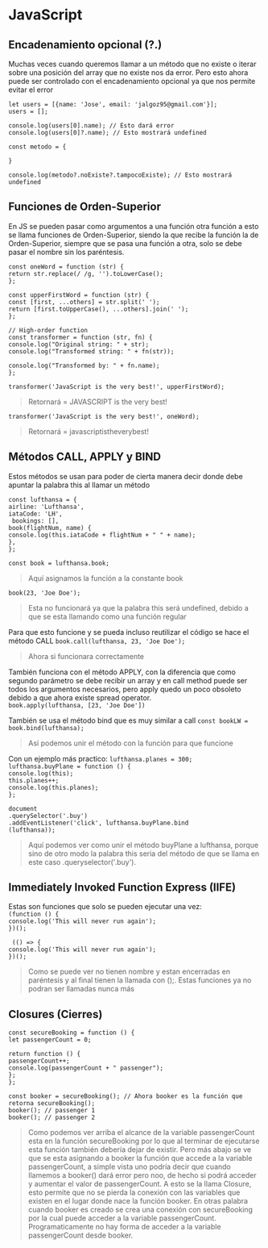 # JavaScript
## Encadenamiento opcional (?.)
Muchas veces cuando queremos llamar a un método que no existe o iterar sobre una posición del array que no existe nos da error. Pero esto ahora puede ser controlado con el encadenamiento opcional ya que nos permite evitar el error
```
let users = [{name: 'Jose', email: 'jalgoz95@gmail.com'}];
users = [];

console.log(users[0].name); // Esto dará error
console.log(users[0]?.name); // Esto mostrará undefined

const metodo = {

}

console.log(metodo?.noExiste?.tampocoExiste); // Esto mostrará undefined
```

## Funciones de Orden-Superior
En JS se pueden pasar como argumentos a una función otra función a esto se llama funciones de Orden-Superior, siendo la que recibe la función la de Orden-Superior, siempre que se pasa una función a otra, solo se debe pasar el nombre sin los paréntesis.

`const oneWord = function (str) {`    
  `return str.replace(/ /g, '').toLowerCase();`  
`};`  

`const upperFirstWord = function (str) {`   
  `const [first, ...others] = str.split(' ');`   
  `return [first.toUpperCase(), ...others].join(' ');`   
`};`  

`// High-order function`   
`const transformer = function (str, fn) {`   
  `console.log("Original string: " + str);`  
  `console.log("Transformed string: " + fn(str));`   

  `console.log("Transformed by: " + fn.name);`    
`};` 

`transformer('JavaScript is the very best!', upperFirstWord);`
> Retornará = JAVASCRIPT is the very best!

`transformer('JavaScript is the very best!', oneWord);`  
> Retornará = javascriptistheverybest!

## Métodos CALL, APPLY y BIND
Estos métodos se usan para poder de cierta manera decir donde debe apuntar la palabra this al llamar un método

`const lufthansa = {`    
  `airline: 'Lufthansa',`      
  `iataCode: 'LH',`    
 ` bookings: [],`     
  `book(flightNum, name) {`    
    `console.log(this.iataCode + flightNum + " " + name);`     
  `},`    
`};`    

`const book = lufthansa.book;`   
> Aquí asignamos la función a la constante book

`book(23, 'Joe Doe');`   
> Esta no funcionará ya que la palabra this será undefined, debido a que se esta llamando como una función regular

Para que esto funcione y se pueda incluso reutilizar el código se hace el método CALL
`book.call(lufthansa, 23, 'Joe Doe');`   
> Ahora si funcionara correctamente

También funciona con el método APPLY, con la diferencia que como segundo parámetro se debe recibir un array y en call method puede ser todos los argumentos necesarios, pero apply quedo un poco obsoleto debido a que ahora existe spread operator.   
`book.apply(lufthansa, [23, 'Joe Doe'])`  

También se usa el método bind que es muy similar a call
`const bookLW = book.bind(lufthansa);`  
> Así podemos unir el método con la función para que funcione 

Con un ejemplo más practico:
`lufthansa.planes = 300;`  
`lufthansa.buyPlane = function () {`   
  `console.log(this);`   
  `this.planes++;`   
  `console.log(this.planes);`   
`};`    

`document`   
  `.querySelector('.buy')`  
  `.addEventListener('click', lufthansa.buyPlane.bind`     
  `(lufthansa));`  
> Aquí podemos ver como unir el método buyPlane a lufthansa, porque sino de otro modo la palabra this seria del método de que se llama en este caso .queryselector('.buy').

## Immediately Invoked Function Express (IIFE)
Estas son funciones que solo se pueden ejecutar una vez:  
`(function () {`  
  `console.log('This will never run again');`   
`})();`    

` (() => {`  
  `console.log('This will never run again');`    
`})();`  
>Como se puede ver no tienen nombre y estan encerradas en paréntesis y al final tienen la llamada con ();. Estas funciones ya no podran ser llamadas nunca más

## Closures (Cierres)

`const secureBooking = function () {`   
  `let passengerCount = 0;`    

  `return function () {`   
    `passengerCount++;`    
    `console.log(passengerCount + " passenger");`    
  `};`   
`};`  

`const booker = secureBooking(); // Ahora booker es la función que retorna secureBooking();`  
`booker(); // passenger 1`  
`booker(); // passenger 2`    
> Como podemos ver arriba el alcance de la variable passengerCount esta en la función secureBooking por lo que al terminar de ejecutarse esta función también debería dejar de existir. Pero más abajo se ve que se esta asignando a booker la función que accede a la variable passengerCount, a simple vista uno podría decir que cuando llamemos a booker() dará error pero noo, de hecho si podrá acceder y aumentar el valor de passengerCount. A esto se la llama Closure, esto permite que no se pierda la conexión con las variables que existen en el lugar donde nace la función booker. En otras palabra cuando booker es creado se crea una conexión con secureBooking por la cual puede acceder a la variable passengerCount. Programaticamente no hay forma de acceder a la variable passengerCount desde booker. 
